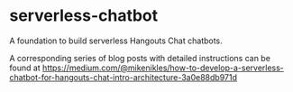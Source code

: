 # serverless-chatbot
A foundation to build serverless Hangouts Chat chatbots.

A corresponding series of blog posts with detailed instructions can be found at https://medium.com/@mikenikles/how-to-develop-a-serverless-chatbot-for-hangouts-chat-intro-architecture-3a0e88db971d
